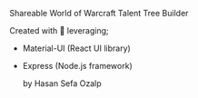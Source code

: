 Shareable World of Warcraft Talent Tree Builder

Created with 💖 leveraging;

- Material-UI (React UI library)
- Express (Node.js framework)

  by Hasan Sefa Ozalp
